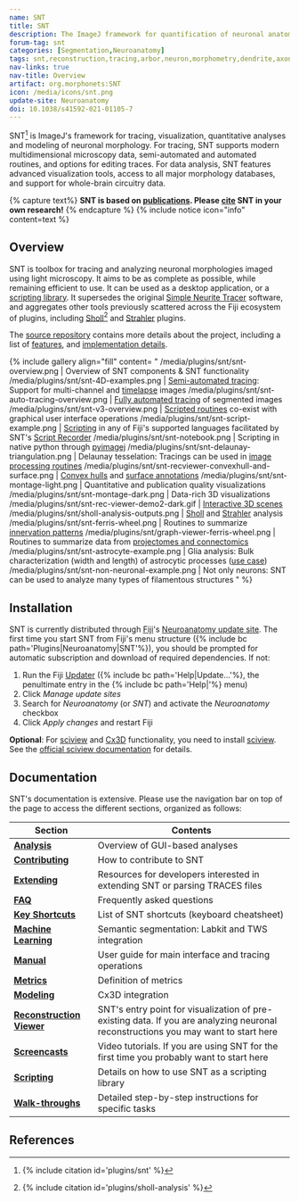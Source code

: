 ```yaml
---
name: SNT
title: SNT
description: The ImageJ framework for quantification of neuronal anatomy.
forum-tag: snt
categories: [Segmentation,Neuroanatomy]
tags: snt,reconstruction,tracing,arbor,neuron,morphometry,dendrite,axon,neuroanatomy
nav-links: true
nav-title: Overview
artifact: org.morphonets:SNT
icon: /media/icons/snt.png
update-site: Neuroanatomy
doi: 10.1038/s41592-021-01105-7
---
```


SNT[^1] is ImageJ's framework for tracing, visualization, quantitative analyses and modeling of neuronal morphology. For tracing, SNT supports modern multidimensional microscopy data, semi-automated and automated routines, and options for editing traces. For data analysis, SNT features advanced visualization tools, access to all major morphology databases, and support for whole-brain circuitry data.

{% capture text%}
**SNT is based on [publications](/plugins/snt/faq#how-do-i-cite-snt). Please [cite](/plugins/snt/faq#how-do-i-cite-snt) SNT in your own research!**
{% endcapture %}
{% include notice icon="info" content=text %}

## Overview

SNT is toolbox for tracing and analyzing neuronal morphologies imaged using light microscopy. It aims to be as complete as possible, while remaining efficient to use. It can be used as a desktop application, or a [scripting library](/plugins/snt/scripting). It supersedes the original [Simple Neurite Tracer](/plugins/snt/faq#what-is-the-difference-between-snt-and-simple-neurite-tracer) software, and aggregates other tools previously scattered across the Fiji ecosystem of plugins, including [Sholl](/plugins/sholl-analysis)[^2] and [Strahler](/plugins/strahler-analysis) plugins.

The [source repository](https://github.com/morphonets/SNT) contains more details about the project, including a list of [features](https://github.com/morphonets/SNT#features), and [implementation details](https://github.com/morphonets/SNT/blob/-/NOTES.md#notes).

{% include gallery align="fill" content=
"
/media/plugins/snt/snt-overview.png | Overview of SNT components &amp; SNT functionality
/media/plugins/snt/snt-4D-examples.png | [Semi-automated tracing](/plugins/snt/step-by-step-instructions#semi-automated-tracing): Support for multi-channel and [timelapse](/plugins/snt/step-by-step-instructions#time-lapse-analysis) images
/media/plugins/snt/snt-auto-tracing-overview.png | [Fully automated tracing](/plugins/snt/step-by-step-instructions#full-automated-tracing) of segmented images
/media/plugins/snt/snt-v3-overview.png | [Scripted routines](/plugins/snt/scripting#bundled-templates) co-exist with graphical user interface operations
/media/plugins/snt/snt-script-example.png | [Scripting](/plugins/snt/scripting) in any of Fiji's supported languages facilitated by SNT's [Script Recorder](/plugins/snt/scripting#script-recorder)
/media/plugins/snt/snt-notebook.png | Scripting in native python through [pyimagej](/scripting/pyimagej)
/media/plugins/snt/snt-delaunay-triangulation.png | Delaunay tesselation: Tracings can be used in [image processing routines](/plugins/snt/manual#process-)
/media/plugins/snt/snt-recviewer-convexhull-and-surface.png | [Convex hulls](/plugins/snt/analysis#convex-hull-analysis) and [surface annotations](/plugins/snt/reconstruction-viewer#geometric-annotations)
/media/plugins/snt/snt-montage-light.png | Quantitative and publication quality visualizations
/media/plugins/snt/snt-montage-dark.png | Data-rich 3D visualizations
/media/plugins/snt/snt-rec-viewer-demo2-dark.gif | [Interactive 3D scenes](/plugins/snt/reconstruction-viewer)
/media/plugins/snt/sholl-analysis-outputs.png | [Sholl](/plugins/snt/analysis#sholl-analysis) and [Strahler](/plugins/snt/analysis#strahler-analysis) analysis
/media/plugins/snt/snt-ferris-wheel.png | Routines to summarize [innervation patterns](/plugins/snt/analysis#graph-based-analysis)
/media/plugins/snt/graph-viewer-ferris-wheel.png | Routines to summarize data from [projectomes and connectomics](/plugins/snt/analysis#graph-based-analysis)
/media/plugins/snt/snt-astrocyte-example.png | Glia analysis: Bulk characterization (width and length) of astrocytic processes ([use case](https://forum.image.sc/t/determining-astrocyte-width-from-2d-images-using-fiji-snt/56426/2))
/media/plugins/snt/snt-non-neuronal-example.png | Not only neurons: SNT can be used to analyze many types of filamentous structures
"
%}

## Installation

SNT is currently distributed through [Fiji](/software/fiji)'s [Neuroanatomy update site](/update-sites/neuroanatomy). The first time you start SNT from Fiji's menu structure ({% include bc path='Plugins|Neuroanatomy|SNT'%}), you should be prompted for automatic subscription and download of required dependencies. If not:

1. Run the Fiji [Updater](/plugins/updater) ({% include bc path='Help|Update...'%}, the penultimate entry in the {% include bc path='Help|'%} menu)
2. Click *Manage update sites*
3. Search for *Neuroanatomy* (or *SNT*) and activate the *Neuroanatomy* checkbox
4. Click *Apply changes* and restart Fiji

**Optional**: For [sciview](/plugins/sciview) and [Cx3D](/plugins/snt/modeling) functionality, you need to install [sciview](/plugins/sciview). See the [official sciview documentation](https://docs.scenery.graphics/sciview) for details.

## Documentation

SNT's documentation is extensive. Please use the navigation bar on top of the page to access the different sections, organized as follows:

| Section                                                         | Contents                                                                                                                           |
| --------------------------------------------------------------- | ---------------------------------------------------------------------------------------------------------------------------------- |
| **[Analysis](/plugins/snt/analysis)**                           | Overview of GUI-based analyses                                                                                                     |
| **[Contributing](/plugins/snt/contribute)**                     | How to contribute to SNT                                                                                                           |
| **[Extending](/plugins/snt/extending)**                         | Resources for developers interested in extending SNT or parsing TRACES files                                                       |
| **[FAQ](/plugins/snt/faq)**                                     | Frequently asked questions                                                                                                         |
| **[Key Shortcuts](/plugins/snt/key-shortcuts)**                 | List of SNT shortcuts (keyboard cheatsheet)                                                                                        |
| **[Machine Learning](/plugins/snt/machine-learning)**           | Semantic segmentation: Labkit and TWS integration                                                                                  |
| **[Manual](/plugins/snt/manual)**                               | User guide for main interface and tracing operations                                                                               |
| **[Metrics](/plugins/snt/metrics)**                             | Definition of metrics                                                                                                             |
| **[Modeling](/plugins/snt/modeling)**                           | Cx3D integration                                                                                                                   |
| **[Reconstruction Viewer](/plugins/snt/reconstruction-viewer)** | SNT's entry point for visualization of pre-existing data. If you are analyzing neuronal reconstructions you may want to start here |
| **[Screencasts](/plugins/snt/screencasts)**                     | Video tutorials. If you are using SNT for the first time you probably want to start here                                           |
| **[Scripting](/plugins/snt/scripting)**                         | Details on how to use SNT as a scripting library                                                                                   |
| **[Walk-throughs](/plugins/snt/step-by-step-instructions)**     | Detailed step-by-step instructions for specific tasks                                                                              |

## References

[^1]: {% include citation id='plugins/snt' %}
[^2]: {% include citation id='plugins/sholl-analysis' %}
